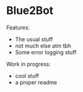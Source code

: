 # Blue2Bot

Features:
- The usual stuff
- not much else atm tbh
- Some error logging stuff

Work in progress:
- cool stuff
- a proper readme